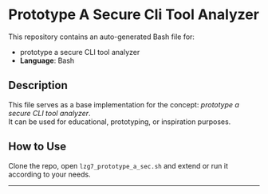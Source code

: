# Prototype A Secure Cli Tool Analyzer

This repository contains an auto-generated Bash file for:

- prototype a secure CLI tool analyzer
- **Language**: Bash

## Description

This file serves as a base implementation for the concept: *prototype a secure CLI tool analyzer*.  
It can be used for educational, prototyping, or inspiration purposes.

## How to Use

Clone the repo, open `lzg7_prototype_a_sec.sh` and extend or run it according to your needs.

---


